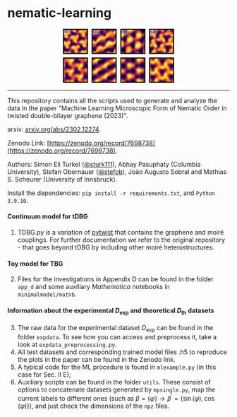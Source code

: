 # nematic-learning
<p align="center">
<img src="logo.png" width=50% height=50%>
</p>

---
This repository contains all the scripts used to generate and analyze the data in the paper  "Machine Learning Microscopic Form of Nematic Order in twisted double-bilayer graphene (2023)".

arxiv: [arxiv.org/abs/2302.12274](arxiv.org/abs/2302.12274).

Zenodo Link: [https://zenodo.org/record/7698738](https://zenodo.org/record/7698738).

Authors: Simon Eli Turkel ([@sturk111](https://www.github.com/sturk111)), Abhay Pasuphaty (Columbia University), Stefan Obernauer ([@stefob](https://www.github.com/stefob)), João Augusto Sobral and Mathias S. Scheurer (University of Innsbruck).

 Install the dependencies: `pip install -r requirements.txt`, and `Python 3.9.10`.
#### Continuum model for tDBG
1. TDBG.py is a variation of [pytwist](https://github.com/sturk111/pytwist) that contains the graphene and moiré couplings. For further documentation we refer 
to the original repository - that goes beyond tDBG by including other moiré heterostructures.

 
#### Toy model for TBG

2. Files for the investigations in Appendix D can be found in the folder `app_d` and some auxiliary *Mathematica* notebooks in `minimalmodel/matnb`.
#### Information about the experimental $D_{\text{exp}}$ and theoretical $D_{\text{th}}$ datasets
3. The raw data for the experimental dataset $D_{\text{exp}}$ can be found in the folder `expdata`. To see how you can access and preprocess it, take a look 
at `expdata_preprocessing.py`.
4. All test datasets and corresponding trained model files .h5 to reproduce the plots in the paper can be found in the Zenodo link.
5. A typical code for the ML procedure is found in `mlexample.py` (in this case for Sec. II E);
7. Auxiliary scripts can be found in the folder `utils`. These consist of options to concatenate datasets generated by `mpsingle.py`, map the 
current labels to different ones (such as $\beta =\{\varphi\} \rightarrow \beta^{\prime} = \{\sin\left(\varphi\right), \cos\left(\varphi\right)\}$), and just  check the dimensions of 
the `npz` files.

<!---
Note: Codes will be eventually refactored for better readability.
-->

